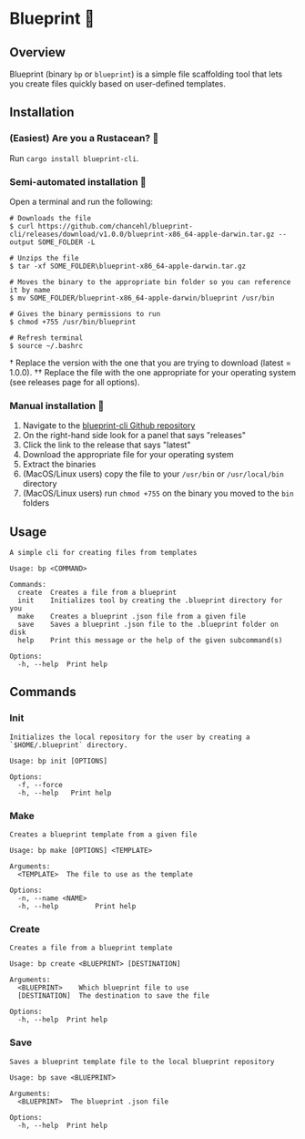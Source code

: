 # Blueprint 📃

## Overview

Blueprint (binary `bp` or `blueprint`) is a simple file scaffolding tool that lets you create files quickly based on user-defined templates.

## Installation

### (Easiest) Are you a Rustacean? 🦀

Run `cargo install blueprint-cli`.

### Semi-automated installation 🚙

Open a terminal and run the following:

```
# Downloads the file
$ curl https://github.com/chancehl/blueprint-cli/releases/download/v1.0.0/blueprint-x86_64-apple-darwin.tar.gz --output SOME_FOLDER -L

# Unzips the file
$ tar -xf SOME_FOLDER\blueprint-x86_64-apple-darwin.tar.gz

# Moves the binary to the appropriate bin folder so you can reference it by name
$ mv SOME_FOLDER/blueprint-x86_64-apple-darwin/blueprint /usr/bin

# Gives the binary permissions to run
$ chmod +755 /usr/bin/blueprint

# Refresh terminal
$ source ~/.bashrc
```

† Replace the version with the one that you are trying to download (latest = 1.0.0).
†† Replace the file with the one appropriate for your operating system (see releases page for all options).

### Manual installation 🔨

1. Navigate to the [blueprint-cli Github repository](https://github.com/chancehl/blueprint-cli)
2. On the right-hand side look for a panel that says "releases"
3. Click the link to the release that says "latest"
4. Download the appropriate file for your operating system
5. Extract the binaries
6. (MacOS/Linux users) copy the file to your `/usr/bin` or `/usr/local/bin` directory
7. (MacOS/Linux users) run `chmod +755` on the binary you moved to the `bin` folders

## Usage

```
A simple cli for creating files from templates

Usage: bp <COMMAND>

Commands:
  create  Creates a file from a blueprint
  init    Initializes tool by creating the .blueprint directory for you
  make    Creates a blueprint .json file from a given file
  save    Saves a blueprint .json file to the .blueprint folder on disk
  help    Print this message or the help of the given subcommand(s)

Options:
  -h, --help  Print help
```

## Commands

### Init

```
Initializes the local repository for the user by creating a `$HOME/.blueprint` directory.

Usage: bp init [OPTIONS]

Options:
  -f, --force
  -h, --help   Print help
```

### Make

```
Creates a blueprint template from a given file

Usage: bp make [OPTIONS] <TEMPLATE>

Arguments:
  <TEMPLATE>  The file to use as the template

Options:
  -n, --name <NAME>
  -h, --help         Print help
```

### Create

```
Creates a file from a blueprint template

Usage: bp create <BLUEPRINT> [DESTINATION]

Arguments:
  <BLUEPRINT>    Which blueprint file to use
  [DESTINATION]  The destination to save the file

Options:
  -h, --help  Print help
```

### Save

```
Saves a blueprint template file to the local blueprint repository

Usage: bp save <BLUEPRINT>

Arguments:
  <BLUEPRINT>  The blueprint .json file

Options:
  -h, --help  Print help
```
